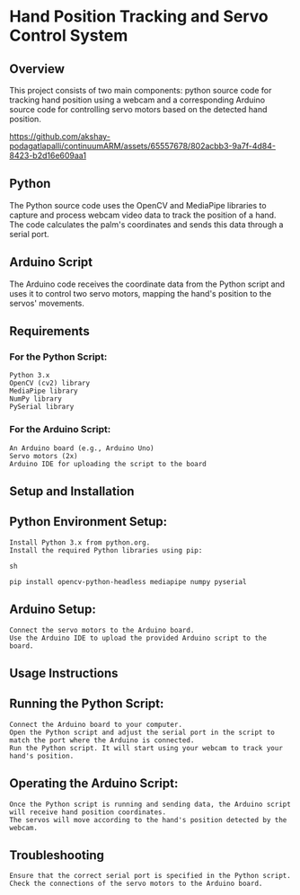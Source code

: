 # Hand Position Tracking and Servo Control System
## Overview

This project consists of two main components: python source code for tracking hand position using a webcam and a corresponding Arduino source code for controlling servo motors based on the detected hand position.




https://github.com/akshay-podagatlapalli/continuumARM/assets/65557678/802acbb3-9a7f-4d84-8423-b2d16e609aa1




## Python

The Python source code uses the OpenCV and MediaPipe libraries to capture and process webcam video data to track the position of a hand. The code calculates the palm's coordinates and sends this data through a serial port.

## Arduino Script

The Arduino code receives the coordinate data from the Python script and uses it to control two servo motors, mapping the hand's position to the servos' movements.

## Requirements

### For the Python Script:

    Python 3.x
    OpenCV (cv2) library
    MediaPipe library
    NumPy library
    PySerial library

### For the Arduino Script:

    An Arduino board (e.g., Arduino Uno)
    Servo motors (2x)
    Arduino IDE for uploading the script to the board

## Setup and Installation

## Python Environment Setup:

    Install Python 3.x from python.org.
    Install the required Python libraries using pip:

    sh

    pip install opencv-python-headless mediapipe numpy pyserial

## Arduino Setup:

    Connect the servo motors to the Arduino board.
    Use the Arduino IDE to upload the provided Arduino script to the board.

## Usage Instructions

## Running the Python Script:

    Connect the Arduino board to your computer.
    Open the Python script and adjust the serial port in the script to match the port where the Arduino is connected.
    Run the Python script. It will start using your webcam to track your hand's position.

## Operating the Arduino Script:

    Once the Python script is running and sending data, the Arduino script will receive hand position coordinates.
    The servos will move according to the hand's position detected by the webcam.

## Troubleshooting

    Ensure that the correct serial port is specified in the Python script.
    Check the connections of the servo motors to the Arduino board.



